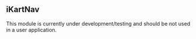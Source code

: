## iKartNav

This module is currently under development/testing and should be not used in a user application.